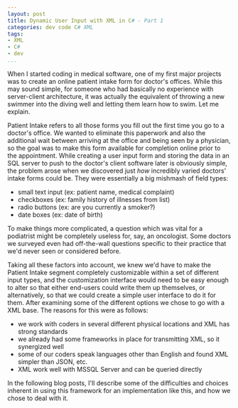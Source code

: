 ```yaml
---
layout: post
title: Dynamic User Input with XML in C# - Part 1
categories: dev code C# XML
tags:
- XML
- C#
- dev
...
```


When I started coding in medical software, one of my first major projects was to
create an online patient intake form for doctor's offices. While this may sound
simple, for someone who had basically no experience with server-client
architecture, it was actually the equivalent of throwing a new swimmer into the
diving well and letting them learn how to swim. Let me explain.  


Patient Intake refers to all those forms you fill out the first time you go to a
doctor's office. We wanted to eliminate this paperwork and also the additional
wait between arriving at the office and being seen by a physician, so the goal
was to make this form available for completion online prior to the appointment.
While creating a user input form and storing the data in an SQL server to push
to the doctor's client software later is obviously simple, the problem arose
when we discovered just *how* incredibly varied doctors' intake forms could be.
They were essentially a big mishmash of field types:  
  
* small text input (ex: patient name, medical complaint)  
* checkboxes (ex: family history of illnesses from list)  
* radio buttons (ex: are you currently a smoker?)  
* date boxes (ex: date of birth)  
  
To make things more complicated, a question which was vital for a podiatrist
might be completely useless for, say, an oncologist. Some doctors we surveyed
even had off-the-wall questions specific to their practice that we'd never seen
or considered before.  
  
Taking all these factors into account, we knew we'd have to make the Patient
Intake segment completely customizable within a set of different input types,
and the customization interface would need to be easy enough to alter so that
either end-users could write them up themselves, or alternatively, so that we
could create a simple user interface to do it for them. After examining some of
the different options we chose to go with a XML base. The reasons for this were
as follows:  
  
* we work with coders in several different physical locations and XML has
strong standards  
* we already had some frameworks in place for transmitting XML, so it
synergized well  
* some of our coders speak languages other than English and found XML simpler
than JSON, etc.  
* XML work well with MSSQL Server and can be queried directly

In the following blog posts, I'll describe some of the difficulties and choices
inherent in using this framework for an implementation like this, and how we
chose to deal with it.
